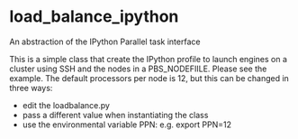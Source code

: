 load_balance_ipython
====================

An abstraction of the IPython Parallel task interface

This is a simple class that create the IPython profile to launch engines on a cluster using SSH and the nodes in a PBS_NODEFIILE.  Please see the example. The default processors per node is 12, but this can be changed in three ways:

* edit the loadbalance.py
* pass a different value when instantiating the class
* use the environmental variable PPN: e.g. export PPN=12



